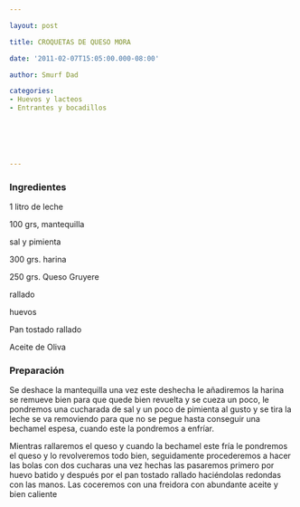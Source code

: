 ```yaml
---

layout: post

title: CROQUETAS DE QUESO MORA

date: '2011-02-07T15:05:00.000-08:00'

author: Smurf Dad

categories:
- Huevos y lacteos
- Entrantes y bocadillos






---
```


<h3>Ingredientes</h3>

1 litro de leche

100 grs, mantequilla

sal y pimienta

300 grs. harina

250 grs. Queso Gruyere

rallado

huevos

Pan tostado rallado

Aceite de Oliva

<h3>Preparación</h3>

Se deshace la mantequilla una vez este deshecha le añadiremos la harina se remueve bien para que quede bien revuelta y se cueza un poco, le pondremos una cucharada de sal y un poco de pimienta al gusto y se tira la leche se va removiendo para que no se pegue hasta conseguir una bechamel espesa, cuando este la pondremos a enfríar.

Mientras rallaremos el queso y cuando la bechamel este fría le pondremos el queso y lo revolveremos todo bien, seguidamente procederemos a hacer las bolas con dos cucharas una vez hechas las pasaremos primero por huevo batido y después por el pan tostado rallado haciéndolas redondas con las manos. Las coceremos con una freidora con abundante aceite y bien caliente